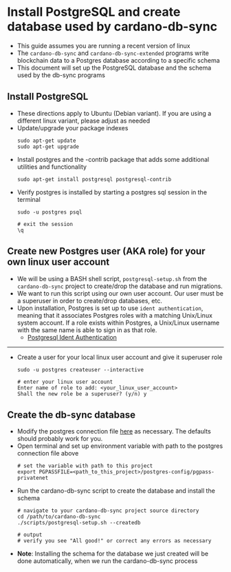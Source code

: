 # Install PostgreSQL and create database used by cardano-db-sync

- This guide assumes you are running a recent version of linux
- The `cardano-db-sync` and `cardano-db-sync-extended` programs write
blockchain data to a Postgres database according to a specific schema
- This document will set up the PostgreSQL database and the schema used by the db-sync programs  

## Install PostgreSQL

- These directions apply to Ubuntu (Debian variant). If you are using a different linux variant, please adjust as needed
- Update/upgrade your package indexes
  ```shell
  sudo apt-get update
  sudo apt-get upgrade  
  ```
- Install postgres and the -contrib package that adds some additional utilities and functionality
  ```shell
  sudo apt-get install postgresql postgresql-contrib
  ```
- Verify postgres is installed by starting a postgres sql session in the terminal
  ```shell
  sudo -u postgres psql
  
  # exit the session 
  \q
  ```

## Create new Postgres user (AKA role) for your own linux user account

- We will be using a BASH shell script, `postgresql-setup.sh` from the `cardano-db-sync` project to create/drop the database and run migrations.
- We want to run this script using our own user account.  Our user must be a superuser in order to create/drop databases, etc.
- Upon installation, Postgres is set up to use `ident authentication`, 
  meaning that it associates Postgres roles with a matching Unix/Linux system account. 
  If a role exists within Postgres, a Unix/Linux username with the same name is able to sign in as that role.
  - [Postgresql Ident Authentication](https://www.postgresql.org/docs/current/auth-ident.html)  
  
---
- Create a user for your local linux user account and give it superuser role
  ```shell
  sudo -u postgres createuser --interactive
  
  # enter your linux user account
  Enter name of role to add: <your_linux_user_account>
  Shall the new role be a superuser? (y/n) y
  ```

## Create the db-sync database

- Modify the postgres connection file [here](./postgres-config/pgpass-privatenet) as necessary. The defaults should probably work for you.
- Open terminal and set up environment variable with path to the postgres connection file above
  ```shell
  # set the variable with path to this project
  export PGPASSFILE=<path_to_this_project>/postgres-config/pgpass-privatenet  
  ```
- Run the cardano-db-sync script to create the database and install the schema
  ```shell
  # navigate to your cardano-db-sync project source directory
  cd /path/to/cardano-db-sync
  ./scripts/postgresql-setup.sh --createdb
  
  # output
  # verify you see "All good!" or correct any errors as necessary
  ```
- **Note**: Installing the schema for the database we just created will be done automatically, when we run the cardano-db-sync process